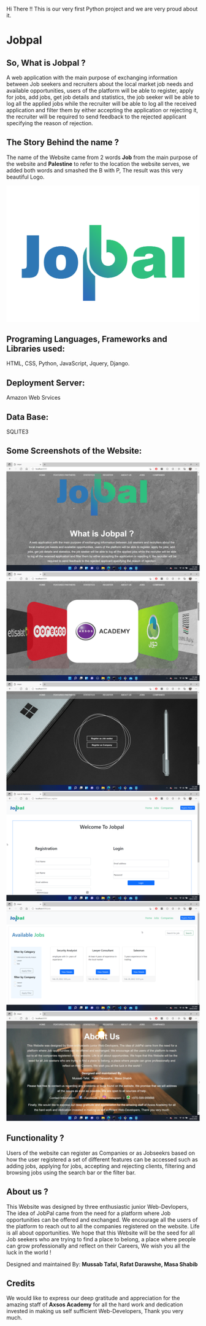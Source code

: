 Hi There !! 
This is our very first Python project and we are very proud about it.

# Jobpal
## So, What is Jobpal ?
A web application with the main purpose of exchanging information between Job seekers and recruiters about the local market job needs and available opportunities, users of the platform will be able to register, apply for jobs, add jobs, get job details and statistics, the job seeker will be able to log all the applied jobs while the recruiter will be able to log all the received application and filter them by either accepting the application or rejecting it, the recruiter will be required to send feedback to the rejected applicant specifying the reason of rejection.

## The Story Behind the name ?
The name of the Website came from 2 words __Job__  from the main purpose of the website and __Palestine__  to refer to the location the website serves, we added both words and smashed the B with P, The result was this very beautiful Logo.

![Jobpal logo](https://github.com/mussabtafal/Jobpal_Project/blob/master/readme_img/logo.png)

## Programing Languages, Frameworks and Libraries used:
HTML, CSS, Python, JavaScript, Jquery, Django.

## Deployment Server:
Amazon Web Srvices

## Data Base:
SQLITE3

## Some Screenshots of the Website: 
![screen_one](https://github.com/mussabtafal/Jobpal_Project/blob/master/readme_img/1.png)
![screen_Two](https://github.com/mussabtafal/Jobpal_Project/blob/master/readme_img/2.png)
![screen_Three](https://github.com/mussabtafal/Jobpal_Project/blob/master/readme_img/3.png)
![screen_Four](https://github.com/mussabtafal/Jobpal_Project/blob/master/readme_img/4.png)
![screen_Five](https://github.com/mussabtafal/Jobpal_Project/blob/master/readme_img/5.png)
![screen_Six](https://github.com/mussabtafal/Jobpal_Project/blob/master/readme_img/6.jpg)


## Functionality ?
Users of the website can register as Companies or as Jobseekrs
based on how the user registered a set of different features can be accessed such as adding jobs, applying for jobs, accepting and rejecting clients, filtering and browsing jobs using the search bar or the filter bar.

## About us ? 
This Website was designed by three enthusiastic junior Web-Devlopers, The idea of JobPal came from the need for a platform where Job opportunities can be offered and exchanged. We encourage all the users of the platform to reach out to all the companies registered on the website. Life is all about opportunities. We hope that this Website will be the seed for all Job seekers who are trying to find a place to belong, a place where people can grow professionally and reflect on their Careers, We wish you all the luck in the world !

Designed and maintained By: __Mussab Tafal,  Rafat Darawshe,  Masa Shabib__

## Credits
We would like to express our deep gratitude and appreciation for the amazing staff of __Axsos Academy__ for all the hard work and dedication invested in making us self sufficient Web-Developers, Thank you very much.



